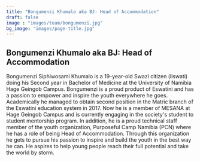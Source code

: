 ```yaml
---
title: "Bongumenzi Khumalo aka BJ: Head of Accommodation"
draft: false
image : "images/team/bongumenzi.jpg"
bg_image: "images/page-title.jpg"
---
```


## Bongumenzi Khumalo aka BJ: Head of Accommodation
Bongumenzi Siphiwosami Khumalo is a 19-year-old Swazi citizen (liswati) doing his Second year in Bachelor of Medicine at the University of Namibia Hage Geingob Campus. Bongumenzi is a proud product of Eswatini and has a passion to empower and inspire the youth everywhere he goes. Academically he managed to obtain second position in the Matric branch of the Eswatini education system in 2017. Now he is a member of MESANA at Hage Geingob Campus and is currently engaging in the society's student to student mentorship program. In addition, he is a proud technical staff member of the youth organization, Purposeful Camp Namibia (PCN) where he has a role of being Head of Accommodation. Through this organization he gets to pursue his passion to inspire and build the youth in the best way he can. He aspires to help young people reach their full potential and take the world by storm.
